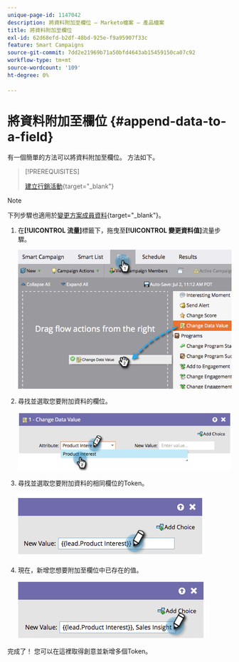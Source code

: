 ```yaml
---
unique-page-id: 1147042
description: 將資料附加至欄位 — Marketo檔案 — 產品檔案
title: 將資料附加至欄位
exl-id: 62d68efd-b2df-48bd-925e-f9a95907f33c
feature: Smart Campaigns
source-git-commit: 7dd2e21969b71a50bfd4643ab15459150ca07c92
workflow-type: tm+mt
source-wordcount: '109'
ht-degree: 0%

---
```


# 將資料附加至欄位 {#append-data-to-a-field}

有一個簡單的方法可以將資料附加至欄位。 方法如下。

>[!PREREQUISITES]
>
>[建立行銷活動](/help/marketo/product-docs/core-marketo-concepts/smart-campaigns/creating-a-smart-campaign/create-a-new-smart-campaign.md){target="_blank"}

>[!NOTE]
>
>下列步驟也適用於[變更方案成員資料](/help/marketo/product-docs/core-marketo-concepts/smart-campaigns/program-flow-actions/change-program-member-data.md){target="_blank"}。

1. 在&#x200B;**[!UICONTROL 流量]**&#x200B;標籤下，拖曳至&#x200B;**[!UICONTROL 變更資料值]**&#x200B;流量步驟。

   ![](assets/append-data-to-a-field-1.png)

1. 尋找並選取您要附加資料的欄位。

   ![](assets/append-data-to-a-field-2.png)

1. 尋找並選取您要附加資料的相同欄位的Token。

   ![](assets/append-data-to-a-field-3.png)

1. 現在，新增您想要附加至欄位中已存在的值。

   ![](assets/append-data-to-a-field-4.png)

完成了！ 您可以在這裡取得創意並新增多個Token。
